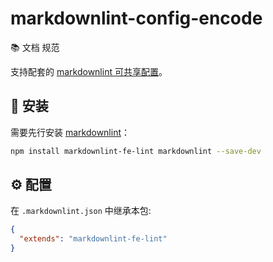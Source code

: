 # markdownlint-config-encode

📚 文档 规范

支持配套的 [markdownlint 可共享配置](https://www.npmjs.com/package/markdownlint#optionsconfig)。

## 🔧 安装

需要先行安装 [markdownlint](https://www.npmjs.com/package/markdownlint)：

```bash
npm install markdownlint-fe-lint markdownlint --save-dev
```

## ⚙️ 配置

在 `.markdownlint.json` 中继承本包:

```json
{
  "extends": "markdownlint-fe-lint"
}
```
